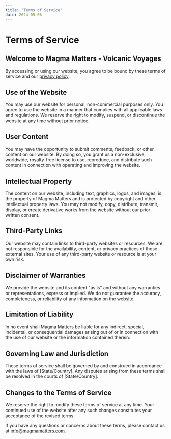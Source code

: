 ```yaml
---
title: "Terms of Service"
date: 2024-05-06
---
```


   

# Terms of Service

## Welcome to Magma Matters - Volcanic Voyages

By accessing or using our website, you agree to be bound by these terms of service and our [privacy policy](privacy.html).

## Use of the Website

You may use our website for personal, non-commercial purposes only. You agree to use the website in a manner that complies with all applicable laws and regulations. We reserve the right to modify, suspend, or discontinue the website at any time without prior notice.

## User Content

You may have the opportunity to submit comments, feedback, or other content on our website. By doing so, you grant us a non-exclusive, worldwide, royalty-free license to use, reproduce, and distribute such content in connection with operating and improving the website.

## Intellectual Property

The content on our website, including text, graphics, logos, and images, is the property of Magma Matters and is protected by copyright and other intellectual property laws. You may not modify, copy, distribute, transmit, display, or create derivative works from the website without our prior written consent.

## Third-Party Links

Our website may contain links to third-party websites or resources. We are not responsible for the availability, content, or privacy practices of those external sites. Your use of any third-party website or resource is at your own risk.

## Disclaimer of Warranties

We provide the website and its content "as is" and without any warranties or representations, express or implied. We do not guarantee the accuracy, completeness, or reliability of any information on the website.

## Limitation of Liability

In no event shall Magma Matters be liable for any indirect, special, incidental, or consequential damages arising out of or in connection with the use of our website or the information contained therein.

## Governing Law and Jurisdiction

These terms of service shall be governed by and construed in accordance with the laws of \[State/Country\]. Any disputes arising from these terms shall be resolved in the courts of \[State/Country\].

## Changes to the Terms of Service

We reserve the right to modify these terms of service at any time. Your continued use of the website after any such changes constitutes your acceptance of the revised terms.

If you have any questions or concerns about these terms, please contact us at [info@magmamatters.com](mailto:info@magmamatters.com).
